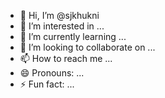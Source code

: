 - 👋 Hi, I’m @sjkhukni
- 👀 I’m interested in ...
- 🌱 I’m currently learning ...
- 💞️ I’m looking to collaborate on ...
- 📫 How to reach me ...
- 😄 Pronouns: ...
- ⚡ Fun fact: ...

<!---
sjkhukni/sjkhukni is a ✨ special ✨ repository because its `README.md` (this file) appears on your GitHub profile.
You can click the Preview link to take a look at your changes.
--->
